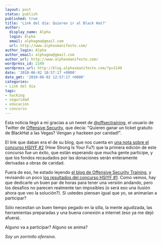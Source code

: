 ```yaml
---
layout: post
status: publish
published: true
title: 'Link del día: Quieren ir al Black Hat?'
author:
  display_name: Alpha
  login: Alpha
  email: alphagma@gmail.com
  url: http://www.alphasmanifesto.com/
author_login: Alpha
author_email: alphagma@gmail.com
author_url: http://www.alphasmanifesto.com/
wordpress_id: 2149
wordpress_url: http://blog.alphasmanifesto.com/?p=2149
date: '2010-06-02 10:57:17 +0000'
date_gmt: '2010-06-02 12:57:17 +0000'
categories:
- Link del día
tags:
- hacking
- seguridad
- educación
- concurso
---
```


Esta noticia llegó a mí gracias a un tweet de [@offsectraining](http://twitter.com/offsectraining), el usuario de Twitter de [Offensive Security](http://www.offensive-security.com/), que decía: "Quieren ganar un ticket gratuito de BlackHat a las Vegas? Vengan y hackeen por caridad!".

El link que daban era el de su blog, que nos cuenta en [una nota sobre el concurso HSIYF #2](http://www.offensive-security.com/offsec/cyber-hacking-challenge-2-hsiyf-for-charity/) (How Strong Is Your Fu?) que la primera edición de este concurso fue un éxito, que están esperando que mucha gente participe, y que los fondos recaudados por las donaciones serán enteramente derivadas a obras de caridad.

Fuera de eso, he estado leyendo [el blog de Offensive Security Training](http://www.information-security-training.com/), y revisando un poco [los resultados del concurso HSIYF #1](http://www.information-security-training.com/news/hsiyf-runner-up-documentation/). Como vemos, hay que dedicarle un buen par de horas para tener una versión andando, pero los desafíos no parecen realmente tan imposibles (o será eso una ilusión ahora que veo la solución?). Si ustedes piensan igual que yo, se animarían a participar?

Sólo necesitan un buen tiempo pegado en la silla, la mente agudizada, las herramientas preparadas y una buena conexión a internet (eso ya me dejó afuera).

Alguno va a participar? Alguno se anima?

_Soy un zorrinito ofensivo._
